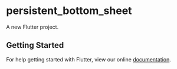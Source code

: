 # persistent_bottom_sheet

A new Flutter project.

## Getting Started

For help getting started with Flutter, view our online
[documentation](https://flutter.io/).
